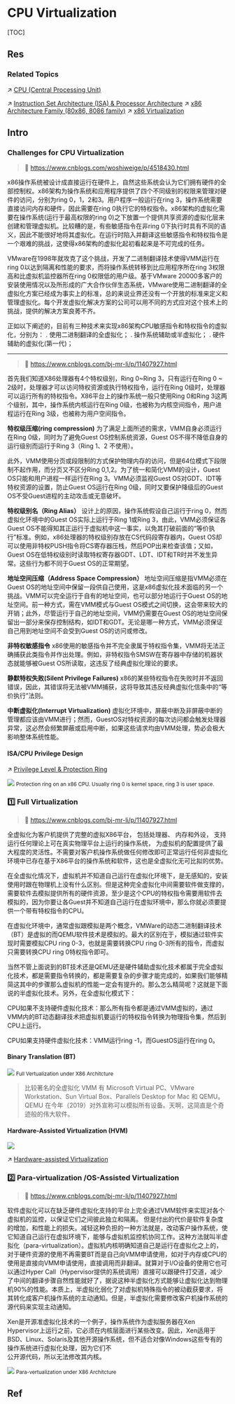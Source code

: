 # CPU Virtualization

[TOC]



## Res
### Related Topics
↗ [CPU (Central Processing Unit)](../../../../🔑%20CS%20Core/👷🏾‍♂️%20Computer%20(Host)%20System/Computer%20Architecture/Computer%20Microarchitectures%20(Computer%20Organization)%20&%20von%20Neumann%20Model/🚦%20Computer%20Processors%20&%20Logic%20Chips/📌%20Microprocessors%20Unit%20(MPU)/CPU%20(Central%20Processing%20Unit)/CPU%20(Central%20Processing%20Unit).md)

↗ [Instruction Set Architecture (ISA) & Processor Architecture](../../../../🔑%20CS%20Core/👷🏾‍♂️%20Computer%20(Host)%20System/Computer%20Architecture/Instruction%20Set%20Architecture%20(ISA)%20&%20Processor%20Architecture/Instruction%20Set%20Architecture%20(ISA)%20&%20Processor%20Architecture.md)
↗ [x86 Architecture Family (80x86, 8086 family)](../../../../🔑%20CS%20Core/👷🏾‍♂️%20Computer%20(Host)%20System/Computer%20Architecture/Instruction%20Set%20Architecture%20(ISA)%20&%20Processor%20Architecture/CISC%20(Complex%20Instruction%20Set%20Computer)/x86%20Architecture%20Family%20(80x86,%208086%20family)/x86%20Architecture%20Family%20(80x86,%208086%20family).md)
↗ [x86 Virtualization](📌%20Hardware-assisted%20Virtualization/CPU-assisted%20Virtualization/x86%20Virtualization/x86%20Virtualization.md)



## Intro
### Challenges for CPU Virtualization
> 📎 https://www.cnblogs.com/woshiweige/p/4518430.html

x86操作系统被设计成直接运行在硬件上，自然这些系统会认为它们拥有硬件的全部控制权。x86架构为操作系统和应用程序提供了四个不同级别的权限来管理对硬件的访问，分别为ring 0，1，2和3。用户程序一般运行在ring 3，操作系统需要直接访问内存和硬件，因此需要在ring 0执行它的特权指令。x86架构的虚拟化需要在操作系统(运行于最高权限的ring 0)之下放置一个提供共享资源的虚拟化层来创建和管理虚拟机。比较糟的是，有些敏感指令在非ring 0下执行时具有不同的语义，因此不能很好地将其虚拟化。在运行时陷入并翻译这些敏感指令和特权指令是一个艰难的挑战，这使得x86架构的虚拟化起初看起来是不可完成的任务。

VMware在1998年就攻克了这个挑战，开发了二进制翻译技术使得VMM运行在ring 0以达到隔离和性能的要求，而将操作系统转移到比应用程序所在ring 3权限高和比虚拟机监控器所在ring 0权限低的用户级。基于VMware 20000多客户的安装使用情况以及所形成的广大合作伙伴生态系统，VMware使用二进制翻译的全虚拟化方案已经成为事实上的标准，总的来说业界还没有一个开放的标准来定义和管理虚拟化。每个开发虚拟化解决方案的公司可以用不同的方式应对这个技术上的挑战，提供的解决方案良莠不齐。

正如以下阐述的，目前有三种技术来实现x86架构CPU敏感指令和特权指令的虚拟化，分别为：
. 使用二进制翻译的全虚拟化；
. 操作系统辅助或半虚拟化；
. 硬件辅助的虚拟化(第一代)；


---
> 📎 https://www.cnblogs.com/bj-mr-li/p/11407927.html

首先我们知道X86处理器有4个特权级别，Ring 0~Ring 3，只有运行在Ring 0 ~ 2级时，处理器才可以访问特权资源或执行特权指令，运行在Ring 0级时，处理器可以运行所有的特权指令。X86平台上的操作系统一般只使用Ring 0和Ring 3这两个级别，其中，操作系统内核运行在Ring 0级，也被称为内核空间指令，用户进程运行在Ring 3级，也被称为用户空间指令。

**特权级压缩(ring compression)**
为了满足上面所述的需求，VMM自身必须运行在Ring 0级，同时为了避免Guest OS控制系统资源，Guest OS不得不降低自身的运行级别而运行于Ring 3（Ring 1、2 不使用）。

此外，VMM使用分页或段限制的方式保护物理内存的访问，但是64位模式下段限制不起作用，而分页又不区分Ring 0,1,2。为了统一和简化VMM的设计，Guest OS只能和用户进程一样运行在Ring 3。VMM必须监视Guest OS对GDT、IDT等特权资源的设置，防止Guest OS运行在Ring 0级，同时又要保护降级后的Guest OS不受Guest进程的主动攻击或无意破坏。

**特权级别名（Ring Alias）**
设计上的原因，操作系统假设自己运行于ring 0，然而虚拟化环境中的Guest OS实际上运行于Ring 1或Ring 3，由此，VMM必须保证各Guest OS不能得知其正运行于虚拟机中这一事实，以免其打破前面的“等价执行”标准。例如，x86处理器的特权级别存放在CS代码段寄存器内，Guest OS却可以使用非特权PUSH指令将CS寄存器压栈，然后POP出来检查该值；又如，Guest OS在低特权级别时读取特权寄存器GDT、LDT、IDT和TR时并不发生异常。这些行为都不同于Guest OS的正常期望。

**地址空间压缩（Address Space Compression）**
地址空间压缩是指VMM必须在Guest OS的地址空间中保留一段供自己使用，这是x86虚拟化技术面临的另一个挑战。VMM可以完全运行于自有的地址空间，也可以部分地运行于Guest OS的地址空间。前一种方式，需在VMM模式与Guest OS模式之间切换，这会带来较大的开销；此外，尽管运行于自己的地址空间，VMM仍需要在Guest OS的地址空间保留出一部分来保存控制结构，如IDT和GDT。无论是哪一种方式，VMM必须保证自己用到地址空间不会受到Guest OS的访问或修改。

**非特权敏感指令**
x86使用的敏感指令并不完全隶属于特权指令集，VMM将无法正确捕获此类指令并作出处理。例如，非特权指令SMSW在寄存器中存储的机器状态就能够被Guest OS所读取，这违反了经典虚拟化理论的要求。

**静默特权失败(Silent Privilege Failures)**
x86的某些特权指令在失败时并不返回错误，因此，其错误将无法被VMM捕获，这将导致其违反经典虚拟化信条中的“等价执行”法则。

**中断虚拟化(Interrupt Virtualization)**
虚拟化环境中，屏蔽中断及非屏蔽中断的管理都应该由VMM进行；然而，GuestOS对特权资源的每次访问都会触发处理器异常，这必然会频繁屏蔽或启用中断，如果这些请求均由VMM处理，势必会极大影响整体系统性能。


#### ISA/CPU Privilege Design
↗ [Privilege Level & Protection Ring](../../../../🔑%20CS%20Core/👷🏾‍♂️%20Computer%20(Host)%20System/Computer%20Architecture/Instruction%20Set%20Architecture%20(ISA)%20&%20Processor%20Architecture/📌%20ISA%20Basics/Privilege%20Level%20&%20Protection%20Ring.md)

![](../../../../../../../Assets/Pics/Pasted%20image%2020240217173550.png)
<small>Protection ring on an x86 CPU. Usually ring 0 is kernel space, ring 3 is user space.</small>


### 1️⃣ Full Virtualization
> 📎 https://www.cnblogs.com/bj-mr-li/p/11407927.html

全虚拟化为客户机提供了完整的虚拟X86平台， 包括处理器、 内存和外设， 支持运行任何理论上可在真实物理平台上运行的操作系统， 为虚拟机的配置提供了最大程度的灵活性。不需要对客户机操作系统做任何修改即可正常运行任何非虚拟化环境中已存在基于X86平台的操作系统和软件，这也是全虚拟化无可比拟的优势。

在全虚拟化情况下，虚拟机并不知道自己运行在虚拟化环境下，是无感知的，安装使用时跟在物理机上没有什么区别。但是这种完全虚拟化中间需要软件做支撑的，需要软件去模拟提供所有的硬件资源，至少是这个CPU的特权指令需要用软件去模拟的，因为你要让各Guest并不知道自己运行在虚拟环境中，那么你就必须要提供一个带有特权指令的CPU。

在虚拟化环境中，通常虚拟跟模拟是两个概念，VMWare的动态二进制翻译技术（BT）是虚拟的而QEMU软件技术是模拟的。最大的区别在于，模拟通过软件实现时需要模拟CPU ring 0-3，也就是需要转换CPU ring 0-3所有的指令，而虚拟只需要转换CPU ring 0特权指令即可。

当然不管上面说到的BT技术还是QEMU还是硬件辅助虚拟化技术都属于完全虚拟化技术，都是需要指令转换的，都是需要复杂的步骤才能完成的，如果我们能够精简这其中的步骤那么虚拟机的性能一定会有提升的。那么怎么精简呢？这就是下面说的半虚拟化技术。另外，在全虚拟化模式下：

CPU如果不支持硬件虚拟化技术：那么所有指令都是通过VMM虚拟的，通过VMM内的BT动态翻译技术把虚拟机要运行的特权指令转换为物理指令集，然后到CPU上运行。

CPU如果支持硬件虚拟化技术：VMM运行ring -1，而GuestOS运行在ring 0。

#### Binary Translation (BT)
![](../../../../../Assets/Pics/Pasted%20image%2020230308111602.png)
<small>Full Vertualization under X86 Architcture</small>

> 比较著名的全虚拟化 VMM 有 Microsoft Virtual PC、VMware Workstation、Sun Virtual Box、Parallels Desktop for Mac 和 QEMU。QEMU 在今年（2019）对外宣称可以模拟所有设备。天啊，这简直是个奇迹般的伟大软件。
#### Hardware-Assisted Virtualization (HVM)
![](../../../../../Assets/Pics/Pasted%20image%2020230308125433.png)

↗ [Hardware-assisted Virtualization](📌%20Hardware-assisted%20Virtualization/Hardware-assisted%20Virtualization.md)


### 2️⃣ Para-virtualization /OS-Assisted Virtualization
> 📎 https://www.cnblogs.com/bj-mr-li/p/11407927.html

软件虚拟化可以在缺乏硬件虚拟化支持的平台上完全通过VMM软件来实现对各个虚拟机的监控，以保证它们之间彼此独立和隔离。 但是付出的代价是软件复杂度的增加，和性能上的损失。减轻这种负担的一种方法就是，改动客户操作系统，使它知道自己运行在虚拟环境下，能够与虚拟机监控机协同工作。这种方法就叫半虚拟化（para-virtualization）。虚拟机内核明确知道自己是运行在虚拟化之上的，对于硬件资源的使用不再需要BT而是自己向VMM申请使用，如对于内存或CPU的使用是直接向VMM申请使用，直接调用而非翻译。就算对于I/O设备的使用它也可以通过Hyper Call（Hypervisor提供的系统调用）直接可以跟硬件打交道，减少了中间的翻译步骤自然性能就好了，据说这种半虚拟化方式能够让虚拟化达到物理机90%的性能。本质上，半虚拟化弱化了对虚拟机特殊指令的被动截获要求，将其转化成客户机操作系统的主动通知。但是，半虚拟化需要修改客户机操作系统的源代码来实现主动通知。

Xen是开源准虚拟化技术的一个例子，操作系统作为虚拟服务器在Xen Hypervisor上运行之前，它必须在内核层面进行某些改变。因此，Xen适用于BSD、Linux、Solaris及其他开源操作系统，但不适合对像Windows这些专有的操作系统进行虚拟化处理，因为它们不  
公开源代码，所以无法修改其内核。

![](../../../../../Assets/Pics/Pasted%20image%2020230308111614.png)
<small>Para-vertualization under X86 Architcture</small>



## Ref
[虚拟化技术原理（CPU、内存、IO） | cnblog]: https://www.cnblogs.com/bj-mr-li/p/11407927.html

[理解全虚拟、半虚拟以及硬件辅助的虚拟化 | cnblog]: https://www.cnblogs.com/woshiweige/p/4518430.html

